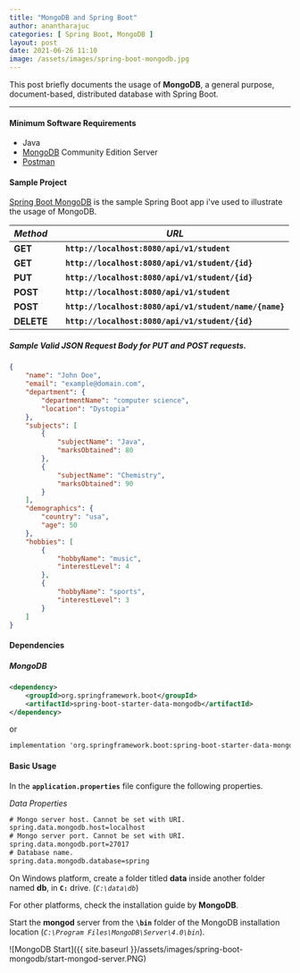 ```yaml
---
title: "MongoDB and Spring Boot"
author: anantharajuc
categories: [ Spring Boot, MongoDB ]
layout: post
date: 2021-06-26 11:10
image: /assets/images/spring-boot-mongodb.jpg
---
```


This post briefly documents the usage of **MongoDB**, a general purpose, document-based, distributed database with Spring Boot. 

---

#### Minimum Software Requirements

- Java
- [MongoDB](https://docs.mongodb.com/manual/installation/) Community Edition Server
- [Postman](https://www.postman.com/downloads/)

#### Sample Project

[Spring Boot MongoDB](https://github.com/AnanthaRajuC/Spring-Boot-MongoDB) is the sample Spring Boot app i've used to illustrate the usage of MongoDB.

| *Method*   |    |  *URL*                                                |
|------------|----|-------------------------------------------------------|
| **GET**    |    | **`http://localhost:8080/api/v1/student`**            |
| **GET**    |    | **`http://localhost:8080/api/v1/student/{id}`**       |
| **PUT**    |    | **`http://localhost:8080/api/v1/student/{id}`**       |
| **POST**   |    | **`http://localhost:8080/api/v1/student`**            |
| **POST**   |    | **`http://localhost:8080/api/v1/student/name/{name}`**|
| **DELETE** |    | **`http://localhost:8080/api/v1/student/{id}`**       |

##### Sample Valid JSON Request Body for PUT and POST requests.

```json
{
    "name": "John Doe",
    "email": "example@domain.com",
    "department": {
        "departmentName": "computer science",
        "location": "Dystopia"
    },
    "subjects": [
        {
            "subjectName": "Java",
            "marksObtained": 80
        },
        {
            "subjectName": "Chemistry",
            "marksObtained": 90
        }
    ],
    "demographics": {
        "country": "usa",
        "age": 50
    },
    "hobbies": [
        {
            "hobbyName": "music",
            "interestLevel": 4
        },
        {
            "hobbyName": "sports",
            "interestLevel": 3
        }
    ]
}
```

#### Dependencies

##### MongoDB

~~~xml
<dependency>
	<groupId>org.springframework.boot</groupId>
	<artifactId>spring-boot-starter-data-mongodb</artifactId>
</dependency>
~~~

or

~~~txt
implementation 'org.springframework.boot:spring-boot-starter-data-mongodb'
~~~

#### Basic Usage

In the **`application.properties`** file configure the following properties. 

*Data Properties*

~~~txt
# Mongo server host. Cannot be set with URI.
spring.data.mongodb.host=localhost
# Mongo server port. Cannot be set with URI.
spring.data.mongodb.port=27017
# Database name.
spring.data.mongodb.database=spring
~~~

On Windows platform, create a folder titled **data** inside another folder named **db**, in **`C:`** drive. (*`C:\data\db`*)

For other platforms, check the installation guide by **MongoDB**.

Start the **mongod** server from the **`\bin`** folder of the MongoDB installation location (*`C:\Program Files\MongoDB\Server\4.0\bin`*). 

![MongoDB Start]({{ site.baseurl }}/assets/images/spring-boot-mongodb/start-mongod-server.PNG)  
